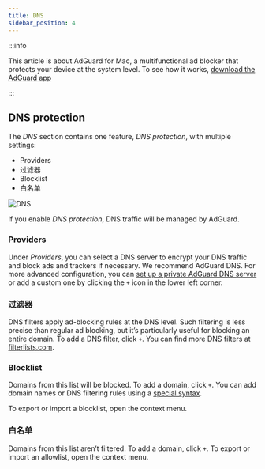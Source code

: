 ```yaml
---
title: DNS
sidebar_position: 4
---
```


:::info

This article is about AdGuard for Mac, a multifunctional ad blocker that protects your device at the system level. To see how it works, [download the AdGuard app](https://agrd.io/download-kb-adblock)

:::

## DNS protection

The _DNS_ section contains one feature, _DNS protection_, with multiple settings:

- Providers
- 过滤器
- Blocklist
- 白名单

![DNS](https://cdn.adtidy.org/content/kb/ad_blocker/mac/dns.png)

If you enable _DNS protection_, DNS traffic will be managed by AdGuard.

### Providers

Under _Providers_, you can select a DNS server to encrypt your DNS traffic and block ads and trackers if necessary. We recommend AdGuard DNS. For more advanced configuration, you can [set up a private AdGuard DNS server](https://adguard-dns.io/welcome.html) or add a custom one by clicking the `+` icon in the lower left corner.

### 过滤器

DNS filters apply ad-blocking rules at the DNS level. Such filtering is less precise than regular ad blocking, but it’s particularly useful for blocking an entire domain. To add a DNS filter, click `+`. You can find more DNS filters at [filterlists.com](https://filterlists.com/).

### Blocklist

Domains from this list will be blocked. To add a domain, click `+`. You can add domain names or DNS filtering rules using a [special syntax](https://adguard-dns.io/kb/general/dns-filtering-syntax/).

To export or import a blocklist, open the context menu.

### 白名单

Domains from this list aren’t filtered. To add a domain, click `+`. To export or import an allowlist, open the context menu.
